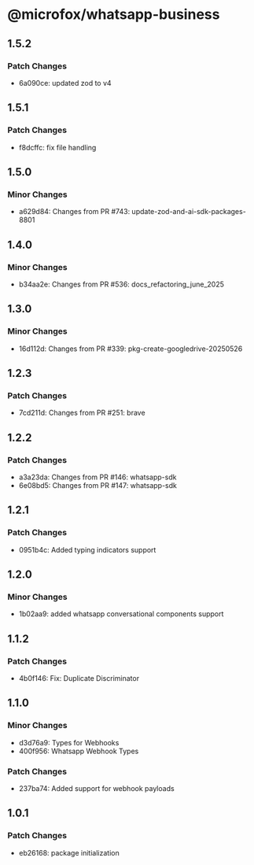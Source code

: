 # @microfox/whatsapp-business

## 1.5.2

### Patch Changes

- 6a090ce: updated zod to v4

## 1.5.1

### Patch Changes

- f8dcffc: fix file handling

## 1.5.0

### Minor Changes

- a629d84: Changes from PR #743: update-zod-and-ai-sdk-packages-8801

## 1.4.0

### Minor Changes

- b34aa2e: Changes from PR #536: docs_refactoring_june_2025

## 1.3.0

### Minor Changes

- 16d112d: Changes from PR #339: pkg-create-googledrive-20250526

## 1.2.3

### Patch Changes

- 7cd211d: Changes from PR #251: brave

## 1.2.2

### Patch Changes

- a3a23da: Changes from PR #146: whatsapp-sdk
- 6e08bd5: Changes from PR #147: whatsapp-sdk

## 1.2.1

### Patch Changes

- 0951b4c: Added typing indicators support

## 1.2.0

### Minor Changes

- 1b02aa9: added whatsapp conversational components support

## 1.1.2

### Patch Changes

- 4b0f146: Fix: Duplicate Discriminator

## 1.1.0

### Minor Changes

- d3d76a9: Types for Webhooks
- 400f956: Whatsapp Webhook Types

### Patch Changes

- 237ba74: Added support for webhook payloads

## 1.0.1

### Patch Changes

- eb26168: package initialization
